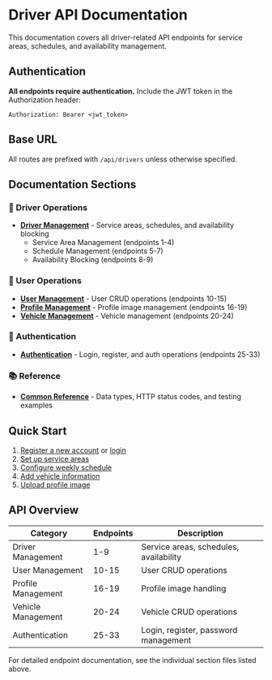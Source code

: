 # Driver API Documentation

This documentation covers all driver-related API endpoints for service areas, schedules, and availability management.

## Authentication

**All endpoints require authentication.** Include the JWT token in the Authorization header:

```
Authorization: Bearer <jwt_token>
```

## Base URL

All routes are prefixed with `/api/drivers` unless otherwise specified.

## Documentation Sections

### 🚗 Driver Operations
- [**Driver Management**](./driver-management.md) - Service areas, schedules, and availability blocking
  - Service Area Management (endpoints 1-4)
  - Schedule Management (endpoints 5-7)  
  - Availability Blocking (endpoints 8-9)

### 👤 User Operations  
- [**User Management**](./user-management.md) - User CRUD operations (endpoints 10-15)
- [**Profile Management**](./profile-management.md) - Profile image management (endpoints 16-19)
- [**Vehicle Management**](./vehicle-management.md) - Vehicle management (endpoints 20-24)

### 🔐 Authentication
- [**Authentication**](./authentication.md) - Login, register, and auth operations (endpoints 25-33)

### 📚 Reference
- [**Common Reference**](./common.md) - Data types, HTTP status codes, and testing examples

## Quick Start

1. [Register a new account](./authentication.md#register) or [login](./authentication.md#login)
2. [Set up service areas](./driver-management.md#create-service-area) 
3. [Configure weekly schedule](./driver-management.md#update-weekly-schedule)
4. [Add vehicle information](./vehicle-management.md#add-vehicle)
5. [Upload profile image](./profile-management.md#upload-profile-image)

## API Overview

| Category | Endpoints | Description |
|----------|-----------|-------------|
| Driver Management | 1-9 | Service areas, schedules, availability |  
| User Management | 10-15 | User CRUD operations |
| Profile Management | 16-19 | Profile image handling |
| Vehicle Management | 20-24 | Vehicle CRUD operations |
| Authentication | 25-33 | Login, register, password management |

For detailed endpoint documentation, see the individual section files listed above. 